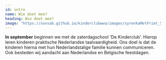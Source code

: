 ```yaml
---
id: intro
name: Wie doet mee?
heading: Wie doet mee?
image: "https://sovsab.github.io/kinderclubwwa/images/syrenkaMetFriet_500x500.png"
---
```

**In september** beginnen we met de zaterdagschool 'De Kinderclub'. Hierop leren kinderen praktische Nederlandse taalvaardigheid. Ons doel is dat de kinderen hierna met hun Nederlandstalige familie kunnen communiceren. Ook besteden wij aandacht aan Nederlandse en Belgische feestdagen.
